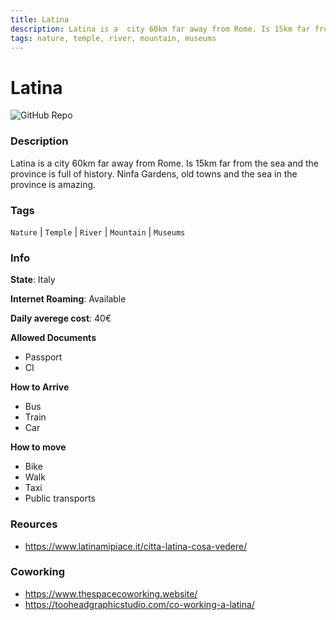 ```yaml
---
title: Latina
description: Latina is a  city 60km far away from Rome. Is 15km far from the sea and the province is full of history. Ninfa Gardens, old towns and the sea in the province is amazing.
tags: nature, temple, river, mountain, museums
---
```

        

# Latina

![GitHub Repo](https://img.shields.io/static/v1?label=category&message=digital-nomads&color=green)

### Description

Latina is a  city 60km far away from Rome. Is 15km far from the sea and the province is full of history. Ninfa Gardens, old towns and the sea in the province is amazing.

### Tags

`Nature` | `Temple` | `River` | `Mountain` | `Museums`

### Info

**State**: Italy

**Internet Roaming**: Available

**Daily averege cost**: 40€

**Allowed Documents**

- Passport
- CI

**How to Arrive**

- Bus
- Train
- Car

**How to move**

- Bike
- Walk
- Taxi
- Public transports

### Reources

- https://www.latinamipiace.it/citta-latina-cosa-vedere/

### Coworking

- https://www.thespacecoworking.website/
- https://tooheadgraphicstudio.com/co-working-a-latina/